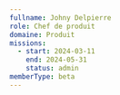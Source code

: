 ```yaml
---
fullname: Johny Delpierre
role: Chef de produit
domaine: Produit
missions:
  - start: 2024-03-11
    end: 2024-05-31
    status: admin
memberType: beta
---
```


